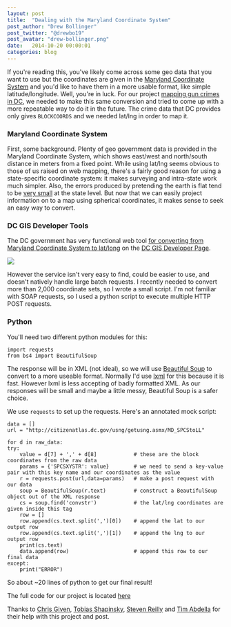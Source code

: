 ```yaml
---
layout: post
title:  "Dealing with the Maryland Coordinate System"
post_author: "Drew Bollinger"
post_twitter: "@drewbo19"
post_avatar: "drew-bollinger.png"
date:   2014-10-20 00:00:01
categories: blog
---
```



If you're reading this, you've likely come across some geo data that you want to use but the coordinates are given in the [Maryland Coordinate System](http://www.mgs.md.gov/geology/maryland_coordinate_system.html) and you'd like to have them in a more usable format, like simple latitude/longitude. Well, you're in luck. For our project [mapping gun crimes in DC](https://github.com/cmgiven/dc-handguns), we needed to make this same conversion and tried to come up with a more repeatable way to do it in the future. The crime data that DC provides only gives `BLOCKCOORDS` and we needed lat/lng in order to map it.

### Maryland Coordinate System

First, some background. Plenty of geo government data is provided in the Maryland Coordinate System, which shows east/west and north/south distance in meters from a fixed point. While using lat/lng seems obvious to those of us raised on web mapping, there's a fairly good reason for using a state-specific coordinate system: it makes surveying and intra-state work much simpler. Also, the errors produced by pretending the earth is flat tend to be [very small](http://en.wikipedia.org/wiki/State_Plane_Coordinate_System) at the state level.
But now that we can easily project information on to a map using spherical coordinates, it makes sense to seek an easy way to convert.

### DC GIS Developer Tools

The DC government has very functional web tool [for converting from Maryland Coordinate System to lat/long](http://citizenatlas.dc.gov/usng/getusng.asmx) on the [DC GIS Developer Page](http://octo.dc.gov/node/718362).

![](https://www.evernote.com/shard/s35/sh/07ed9cef-e9bc-45f9-8f7d-06ac45374975/6c95560207e75f5f6f6361fe728bc864/deep/0/Screen-Shot-2014-10-09-at-12.13.58-PM.png-(PNG-Image,-895---396-pixels).png)

However the service isn't very easy to find, could be easier to use, and doesn't natively handle large batch requests. I recently needed to convert more than 2,000 coordinate sets, so I wrote a small script. I'm not familiar with SOAP requests, so I used a python script to execute multiple HTTP POST requests.

### Python

You'll need two different python modules for this:

    import requests
    from bs4 import BeautifulSoup

The response will be in XML (not ideal), so we will use [Beautiful Soup](http://www.crummy.com/software/BeautifulSoup/) to convert to a more useable format. Normally I'd use [lxml](http://lxml.de/) for this because it is fast. However lxml is less accepting of badly formatted XML. As our responses will be small and maybe a little messy, Beautiful Soup is a safer choice.

We use `requests` to set up the requests. Here's an annotated mock script:

    data = []
    url = "http://citizenatlas.dc.gov/usng/getusng.asmx/MD_SPCStoLL"

    for d in raw_data:
    try:
        value = d[7] + ',' + d[8]            # these are the block coordinates from the raw data
        params = {'SPCSXYSTR': value}        # we need to send a key-value pair with this key name and our coordinates as the value
        r = requests.post(url,data=params)   # make a post request with our data
        soup = BeautifulSoup(r.text)         # construct a BeautifulSoup object out of the XML response
        cs = soup.find('convstr')            # the lat/lng coordinates are given inside this tag
        row = []
        row.append(cs.text.split(',')[0])    # append the lat to our output row
        row.append(cs.text.split(',')[1])    # append the lng to our output row
        print(cs.text)
        data.append(row)                     # append this row to our final data
    except:
        print("ERROR")

So about ~20 lines of python to get our final result!

The full code for our project is located [here](https://github.com/cmgiven/dc-handguns/blob/master/data/blockcoord_convert.py)

Thanks to [Chris Given](https://github.com/cmgiven), [Tobias Shapinsky](https://github.com/TShapinsky), [Steven Reilly](https://github.com/stvnrlly) and [Tim Abdella](https://twitter.com/tabdella) for their help with this project and post.
